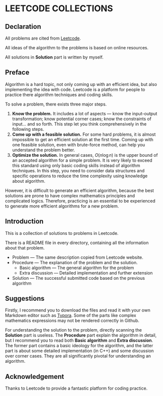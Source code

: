 # LEETCODE COLLECTIONS
## Declaration

All problems are cited from [Leetcode](https://leetcode.com/problems/).

All ideas of the algorithm to the problems is based on online resources.

All solutions in **Solution** part is written by myself.

## Preface

Algorithm is a hard topic, not only coming up with an efficient idea, but also implementing the idea with code. Leetcode is a platform for people to practice there algorithm techniques and coding skills.

To solve a problem, there exists three major steps.

1. **Know the problem.** It includes a lot of aspects — know the input-output transformation; know potential corner cases; know the constraints of input… and so forth. This step let you think comprehensively in the following steps.
2. **Come up with a feasible solution.** For some hard problems, it is almost impossible to get an efficient solution at the first time. Coming up with one feasible solution, even with brute-force method, can help you understand the problem better.
3. **Optimize the solution.** In general cases, $O(n \log n)$ is the upper bound of an accepted algorithm for a simple problem. It is very likely to exceed this standard using only basic coding skills instead of algorithm techniques. In this step, you need to consider data structures and specific operations to reduce the time complexity using knowledge about algorithm.

However, it is difficult to generate an efficient algorithm, because the best solutions are prone to have complex mathematics principles and complicated logics. Therefore, practicing is an essential to be experienced to generate more efficient algorithms for a new problem.

## Introduction

This is a collection of solutions to problems in Leetcode. 

There is a README file in every directory, containing all the information about that problem.

- Problem — The same description copied from Leetcode website.
- Procedure — The explanation of the problem and the solution.
    - Basic algorithm — The general algorithm for the problem
    - Extra discussion — Detailed implementation and further extension
- Solution — The successful submitted code based on the previous algorithm

## Suggestions

Firstly, I recommend you to download the files and read it with your own Markdown editor such as [Typora](https://typora.io/). Some of the parts like complex mathematics expressions may not be rendered correctly in Github. 

For understanding the solution to the problem, directly scanning the **Solution** part is useless. The **Procedure** part explain the algorithm in detail, but I recommend you to read both **Basic algorithm** and **Extra discussion**. The former part contains a basic ideology for the algorithm, and the latter part is about some detailed implementation (in C++) and some discussion over corner cases. They are all significantly pivotal for understanding an algorithm.

## Acknowledgement

Thanks to Leetcode to provide a fantastic platform for coding practice.



